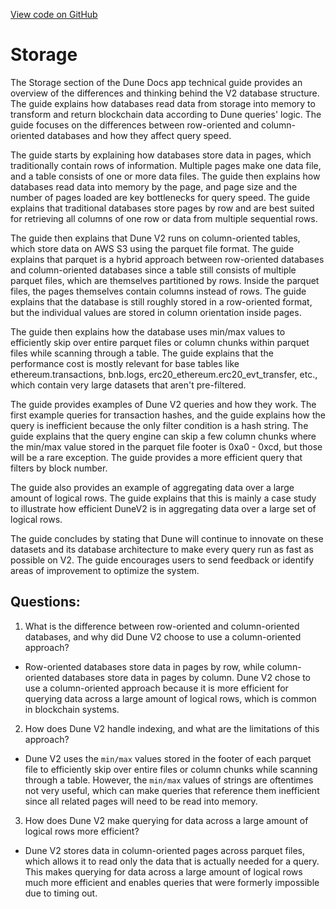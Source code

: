 [View code on GitHub](https://dune.com/docs/query/storage.md)

# Storage

The Storage section of the Dune Docs app technical guide provides an overview of the differences and thinking behind the V2 database structure. The guide explains how databases read data from storage into memory to transform and return blockchain data according to Dune queries' logic. The guide focuses on the differences between row-oriented and column-oriented databases and how they affect query speed.

The guide starts by explaining how databases store data in pages, which traditionally contain rows of information. Multiple pages make one data file, and a table consists of one or more data files. The guide then explains how databases read data into memory by the page, and page size and the number of pages loaded are key bottlenecks for query speed. The guide explains that traditional databases store pages by row and are best suited for retrieving all columns of one row or data from multiple sequential rows. 

The guide then explains that Dune V2 runs on column-oriented tables, which store data on AWS S3 using the parquet file format. The guide explains that parquet is a hybrid approach between row-oriented databases and column-oriented databases since a table still consists of multiple parquet files, which are themselves partitioned by rows. Inside the parquet files, the pages themselves contain columns instead of rows. The guide explains that the database is still roughly stored in a row-oriented format, but the individual values are stored in column orientation inside pages. 

The guide then explains how the database uses min/max values to efficiently skip over entire parquet files or column chunks within parquet files while scanning through a table. The guide explains that the performance cost is mostly relevant for base tables like ethereum.transactions, bnb.logs, erc20_ethereum.erc20_evt_transfer, etc., which contain very large datasets that aren't pre-filtered. 

The guide provides examples of Dune V2 queries and how they work. The first example queries for transaction hashes, and the guide explains how the query is inefficient because the only filter condition is a hash string. The guide explains that the query engine can skip a few column chunks where the min/max value stored in the parquet file footer is 0xa0 - 0xcd, but those will be a rare exception. The guide provides a more efficient query that filters by block number. 

The guide also provides an example of aggregating data over a large amount of logical rows. The guide explains that this is mainly a case study to illustrate how efficient DuneV2 is in aggregating data over a large set of logical rows. 

The guide concludes by stating that Dune will continue to innovate on these datasets and its database architecture to make every query run as fast as possible on V2. The guide encourages users to send feedback or identify areas of improvement to optimize the system.
## Questions: 
 1. What is the difference between row-oriented and column-oriented databases, and why did Dune V2 choose to use a column-oriented approach?
- Row-oriented databases store data in pages by row, while column-oriented databases store data in pages by column. Dune V2 chose to use a column-oriented approach because it is more efficient for querying data across a large amount of logical rows, which is common in blockchain systems.

2. How does Dune V2 handle indexing, and what are the limitations of this approach?
- Dune V2 uses the `min/max` values stored in the footer of each parquet file to efficiently skip over entire files or column chunks while scanning through a table. However, the `min/max` values of strings are oftentimes not very useful, which can make queries that reference them inefficient since all related pages will need to be read into memory.

3. How does Dune V2 make querying for data across a large amount of logical rows more efficient?
- Dune V2 stores data in column-oriented pages across parquet files, which allows it to read only the data that is actually needed for a query. This makes querying for data across a large amount of logical rows much more efficient and enables queries that were formerly impossible due to timing out.